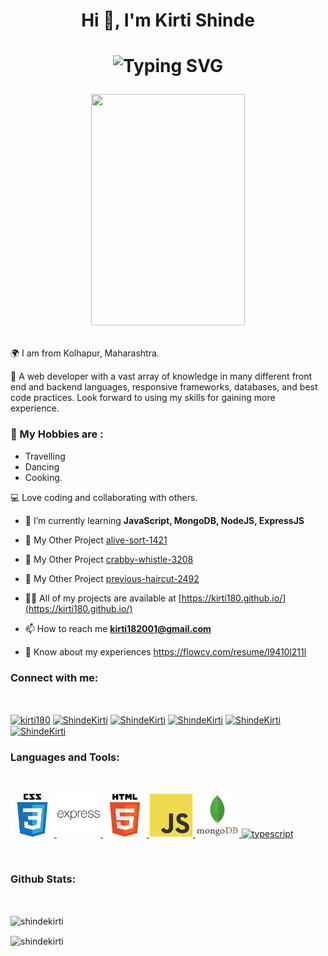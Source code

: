 <h1 align="center">Hi 👋, I'm Kirti Shinde</h1>
<h1 align='center'>
    <img  src='https://readme-typing-svg.demolab.com/?font=Fira+Code&size=24&duration=4000&pause=1000&color=blue&background=FFFFFF00&width=500&height=51&lines=Full+Stack+Web+Developer;Rising+Mern+Developer;Always+Learning+New+Things' alt="Typing SVG"/>
   
   <img 
src="https://camo.githubusercontent.com/3c71cd667843b03dec7f3fc08e01b60675050b75cfac4a7b496c85492a0996e5/68747470733a2f2f692e70696e696d672e636f6d2f6f726967696e616c732f39312f36622f31632f39313662316330623937383861643837623963636466633731626264616466332e676966" width="70%" height="370px"/>
   
  
</h1>
 🌍 I am from Kolhapur, Maharashtra.
 
 
 👀  A web developer with a vast array of knowledge in many different front end and backend languages, responsive frameworks, databases, and best code practices. Look      forward to using my skills for gaining more experience.
 
 <h3 align="left">🎨 My Hobbies are :</h3>
 
 - Travelling 
 - Dancing
 - Cooking.
 
 💻 Love coding and collaborating with others.

- 🌱 I’m currently learning **JavaScript, MongoDB, NodeJS, ExpressJS**

- 🔭 My Other Project [alive-sort-1421](https://charming-syrniki-d4cd88.netlify.app)

- 🔭 My Other Project [crabby-whistle-3208](https://genuine-bavarois-d93c8f.netlify.app)

- 🔭 My Other Project [previous-haircut-2492](https://tourmaline-dragon-20cc3b.netlify.app)

- 👨‍💻 All of my projects are available at [https://kirti180.github.io/](https://kirti180.github.io/)

- 📫 How to reach me **kirti182001@gmail.com**

- 📄 Know about my experiences https://flowcv.com/resume/l9410l211l



<h3 align="left">Connect with me:</h3>
<br/>
<p align="left">
<a href="https://codepen.io/_1807kirti"   target="blank"><img margin="10%" align="center" src="https://raw.githubusercontent.com/rahuldkjain/github-profile-readme-generator/master/src/images/icons/Social/codepen.svg" alt="kirti180" height="50" width="60" /></a>
<a href="https://www.linkedin.com/in/kirti-shinde/" target="blank"><img align="center" src="https://raw.githubusercontent.com/rahuldkjain/github-profile-readme-generator/master/src/images/icons/Social/linked-in-alt.svg" alt="ShindeKirti" height="50" width="60" /></a>
<a href="https://codesandbox.io/u/kirti182001" target="blank"><img align="center" src="https://raw.githubusercontent.com/rahuldkjain/github-profile-readme-generator/master/src/images/icons/Social/codesandbox.svg" alt="ShindeKirti" height="50" width="60" /></a>
<a href="https://wa.me/+917517379490" target="blank"><img align="center" src="https://upload.wikimedia.org/wikipedia/commons/thumb/6/6b/WhatsApp.svg/2044px-WhatsApp.svg.png" alt="ShindeKirti" height="50" width="60" /></a>   
<a href="http://instagram.com/_u/kiittu_18/" target="blank"><img align="center" src="https://1000logos.net/wp-content/uploads/2017/02/Instagram-Logo.png" alt="ShindeKirti" height="50" width="80" /></a>
    <a href="https://mail.google.com/mail/u/0/?fs=1&to=kirti182001@gmail.com&tf=cm" target="blank"><img align="center" src="https://cdn-icons-png.flaticon.com/512/281/281769.png" alt="ShindeKirti" height="50" width="65" /></a> 
</p>

<h3 align="left">Languages and Tools:</h3>
<br/>
<p align="left"> <a margin="10%" href="https://babeljs.io/" target="_blank" rel="noreferrer">  </a> <a href="https://www.w3schools.com/css/" target="_blank" rel="noreferrer"> <img src="https://raw.githubusercontent.com/devicons/devicon/master/icons/css3/css3-original-wordmark.svg" alt="css3" width="70" height="70"/> </a> <a href="https://expressjs.com" target="_blank" rel="noreferrer"> <img src="https://raw.githubusercontent.com/devicons/devicon/master/icons/express/express-original-wordmark.svg" alt="express" width="70" height="70"/> </a> <a href="https://www.w3.org/html/" target="_blank" rel="noreferrer"> <img src="https://raw.githubusercontent.com/devicons/devicon/master/icons/html5/html5-original-wordmark.svg" alt="html5" width="70" height="70"/> </a> <a href="https://developer.mozilla.org/en-US/docs/Web/JavaScript" target="_blank" rel="noreferrer"> <img src="https://raw.githubusercontent.com/devicons/devicon/master/icons/javascript/javascript-original.svg" alt="javascript" width="70" height="70"/> </a> <a href="https://www.mongodb.com/" target="_blank" rel="noreferrer"> <img src="https://raw.githubusercontent.com/devicons/devicon/master/icons/mongodb/mongodb-original-wordmark.svg" alt="mongodb" width="70" height="70"/> </a>  <a href="https://www.typescriptlang.org/" target="_blank" rel="noreferrer"> <img src="https://encrypted-tbn0.gstatic.com/images?q=tbn:ANd9GcQi-DkfxsdUNsrEDMIPIaqvCnxoDxkLtZxvVw&usqp=CAU" alt="typescript" width="70" height="70"/> </a> 
</p>
<br/>
<h3 align="left">Github Stats:</h3>
<br/>
<p><img align="center" src="http://github-profile-summary-cards.vercel.app/api/cards/profile-details?username=Kirti180&theme=nord_bright" alt="shindekirti" /></p>

<p><img align="center" src="http://github-profile-summary-cards.vercel.app/api/cards/stats?username=Kirti180&theme=nord_bright" alt="shindekirti" /></p>
